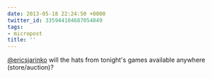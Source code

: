```yaml
---
date: 2013-05-18 22:24:50 +0000
twitter_id: 335944104687054849
tags:
- micropost
title: ''
---
```


[@ericsjarinko](https://twitter.com/ericsjarinko) will the hats from tonight's games available anywhere (store/auction)?
